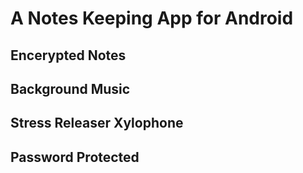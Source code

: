 # A Notes Keeping App for Android
## Encerypted Notes
## Background Music
## Stress Releaser Xylophone
## Password Protected
